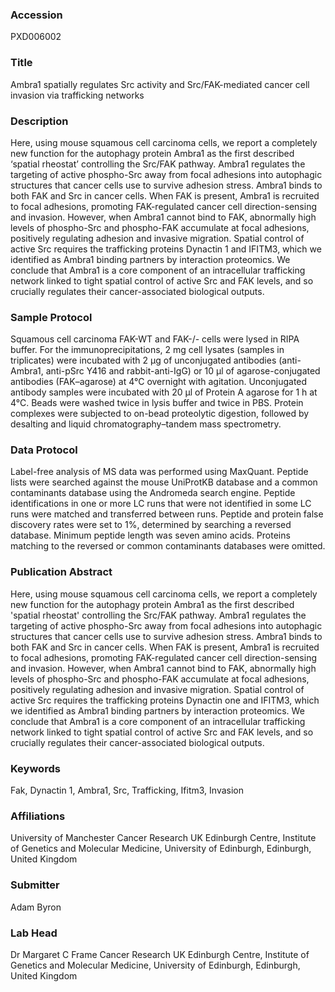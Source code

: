 ### Accession
PXD006002

### Title
Ambra1 spatially regulates Src activity and Src/FAK-mediated cancer cell invasion via trafficking networks

### Description
Here, using mouse squamous cell carcinoma cells, we report a completely new function for the autophagy protein Ambra1 as the first described ‘spatial rheostat’ controlling the Src/FAK pathway. Ambra1 regulates the targeting of active phospho-Src away from focal adhesions into autophagic structures that cancer cells use to survive adhesion stress. Ambra1 binds to both FAK and Src in cancer cells. When FAK is present, Ambra1 is recruited to focal adhesions, promoting FAK-regulated cancer cell direction-sensing and invasion. However, when Ambra1 cannot bind to FAK, abnormally high levels of phospho-Src and phospho-FAK accumulate at focal adhesions, positively regulating adhesion and invasive migration. Spatial control of active Src requires the trafficking proteins Dynactin 1 and IFITM3, which we identified as Ambra1 binding partners by interaction proteomics. We conclude that Ambra1 is a core component of an intracellular trafficking network linked to tight spatial control of active Src and FAK levels, and so crucially regulates their cancer-associated biological outputs.

### Sample Protocol
Squamous cell carcinoma FAK-WT and FAK-/- cells were lysed in RIPA buffer. For the immunoprecipitations, 2 mg cell lysates (samples in triplicates) were incubated with 2 μg of unconjugated antibodies (anti-Ambra1, anti-pSrc Y416 and rabbit-anti-IgG) or 10 μl of agarose-conjugated antibodies (FAK–agarose) at 4°C overnight with agitation. Unconjugated antibody samples were incubated with 20 μl of Protein A agarose for 1 h at 4°C. Beads were washed twice in lysis buffer and twice in PBS. Protein complexes were subjected to on-bead proteolytic digestion, followed by desalting and liquid chromatography–tandem mass spectrometry.

### Data Protocol
Label-free analysis of MS data was performed using MaxQuant. Peptide lists were searched against the mouse UniProtKB database and a common contaminants database using the Andromeda search engine. Peptide identifications in one or more LC runs that were not identified in some LC runs were matched and transferred between runs. Peptide and protein false discovery rates were set to 1%, determined by searching a reversed database. Minimum peptide length was seven amino acids. Proteins matching to the reversed or common contaminants databases were omitted.

### Publication Abstract
Here, using mouse squamous cell carcinoma cells, we report a completely new function for the autophagy protein Ambra1 as the first described 'spatial rheostat' controlling the Src/FAK pathway. Ambra1 regulates the targeting of active phospho-Src away from focal adhesions into autophagic structures that cancer cells use to survive adhesion stress. Ambra1 binds to both FAK and Src in cancer cells. When FAK is present, Ambra1 is recruited to focal adhesions, promoting FAK-regulated cancer cell direction-sensing and invasion. However, when Ambra1 cannot bind to FAK, abnormally high levels of phospho-Src and phospho-FAK accumulate at focal adhesions, positively regulating adhesion and invasive migration. Spatial control of active Src requires the trafficking proteins Dynactin one and IFITM3, which we identified as Ambra1 binding partners by interaction proteomics. We conclude that Ambra1 is a core component of an intracellular trafficking network linked to tight spatial control of active Src and FAK levels, and so crucially regulates their cancer-associated biological outputs.

### Keywords
Fak, Dynactin 1, Ambra1, Src, Trafficking, Ifitm3, Invasion

### Affiliations
University of Manchester
Cancer Research UK Edinburgh Centre, Institute of Genetics and Molecular Medicine, University of Edinburgh, Edinburgh, United Kingdom

### Submitter
Adam Byron

### Lab Head
Dr Margaret C Frame
Cancer Research UK Edinburgh Centre, Institute of Genetics and Molecular Medicine, University of Edinburgh, Edinburgh, United Kingdom


